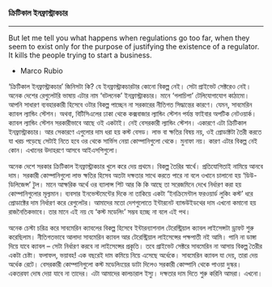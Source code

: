 ### ক্রিটিকাল ইনফ্রাস্ট্রাকচার

---

But let me tell you what happens when regulations go too far, when they seem to exist only for the purpose of justifying the existence of a regulator. It kills the people trying to start a business.

- Marco Rubio

‘ক্রিটিকাল ইনফ্রাস্ট্রাকচার’ জিনিসটা কি? যে ইনফ্রাস্ট্রাকচারটার কোনো বিকল্প নেই। সেটা প্রাইভেট সেক্টরেও নেই। অনেক দেশের রেগুলেটরি ভাষায় এটার নাম ‘বটলনেক’ ইনফ্রাস্ট্রাকচার। মানে ‘গলাচিপা’ টেলিযোগাযোগ কাঠামো। আপনি সাধারণ ব্যবহারকারী হিসেবে ওটার বিকল্প পাচ্ছেন না সরকারের নীতিগত সিদ্ধান্তের কারণে। যেমন, সাবমেরিন ক্যাবল ল্যান্ডিং স্টেশন। অথবা, বিটিসিএলের ঢাকা থেকে কক্সবাজার ল্যান্ডিং স্টেশন পর্যন্ত ফাইবার অপটিক নেটওয়ার্ক। ক্যাবল ল্যান্ডিং স্টেশন সরকারীভাবে আছে ওই একটাই। নেই বেসরকারী ল্যান্ডিং স্টেশন। একারণে এটা ক্রিটিকাল ইনফ্রাস্ট্রাকচার। আর সেকারণে এগুলোর দাম ধরা হয় কস্ট বেসড। লাভ বা ক্ষতির বিষয় নয়, ওই প্রোডাক্টটা তৈরী করতে যা খরচ পড়েছে সেটাই নিতে হবে ওর থেকে সার্ভিস নেয়া কোম্পানিগুলো থেকে। মুনাফা নয়। কারণ এটার বিকল্প নেই কোন। এখানের উদাহরণে আসবে আইএসপিগুলো।

অনেক দেশে সরকার ক্রিটিকাল ইনফ্রাস্ট্রাকচার খুলে করে দেয় প্রথমে। বিকল্প তৈরির স্বার্থে। প্রতিযোগিতাই নামিয়ে আনবে দাম। সরকারী কোম্পানিগুলো লাভ ক্ষতির হিসেব অতটা দক্ষতার সাথে করতে পারে না বলে ওখানে চালানো হয় ‘ডিউ-ডিলিজেন্স’ টুল। মানে আক্ষরিক অর্থে ওর ব্যালান্স শিট আর কি কি আছে তা সরেজমিনে দেখে নির্ধারণ করা হয় কোম্পানিগুলোর মূল্যমান। ব্যবসার ইনভেস্টমেন্টের দিকে না তাকিয়ে একটা ‘ইনক্রিমেন্টাল ফরওয়ার্ড লুকিং কস্ট’ ধরে প্রোডাক্টের দাম নির্ধারণ করে রেগুলেটর। আমাদের মতো দেশগুলোতে ইন্টারনেট ব্যান্ডউইডথের দাম এখনো কমানো হয় রাজনৈতিকভাবে। তার মানে এই নয় যে ‘কস্ট মডেলিং’ সম্ভব হচ্ছে না বলে এই পথ।

অনেক চেস্টা চরিত্র করে সাবমেরিন ক্যাবলের বিকল্প হিসেবে ইন্টারন্যাশনাল টেরেস্ট্রিয়াল ক্যাবল লাইসেন্সটা ড্রাফট শুরু করেছিলাম। নীতিগতভাবে আলাদা সাবমেরিন ক্যাবল আর টেরেস্ট্রিয়াল লাইসেন্সের পক্ষপাতী নই আমি। পানি না ডাঙ্গা দিয়ে যাবে ক্যাবল – সেটা নির্ধারণ করবে না লাইসেন্সের প্রকৃতি। তবে প্রাইভেট সেক্টরে সাবমেরিন না আসায় বিকল্প তৈরীর একটা চেষ্টা। ফলাফল, ভয়াবহ! এক বছরেই দাম কমিয়ে নিয়ে এসেছে অর্ধেকে। সাবমেরিন ক্যাবল যা দেয়, তারা দেয় অর্ধেক রেটে। বেসরকারী কোম্পানিগুলো কস্ট মডেলিংয়ের ডাটা দিলেও সরকারী কোম্পানি থেকে পাওয়া দুস্কর। একতরফা দোষ দেয়া যাবে না তাদের। এটা আমাদের কালচারাল ইস্যু। দক্ষতার দাম দিতে শুরু করিনি আমরা। এখনো। 

